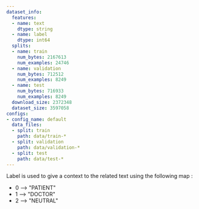 ```yaml
---
dataset_info:
  features:
  - name: text
    dtype: string
  - name: label
    dtype: int64
  splits:
  - name: train
    num_bytes: 2167613
    num_examples: 24746
  - name: validation
    num_bytes: 712512
    num_examples: 8249
  - name: test
    num_bytes: 716933
    num_examples: 8249
  download_size: 2372348
  dataset_size: 3597058
configs:
- config_name: default
  data_files:
  - split: train
    path: data/train-*
  - split: validation
    path: data/validation-*
  - split: test
    path: data/test-*
---
```


Label is used to give a context to the related text using the following map :

- 0 --> "PATIENT"
- 1 --> "DOCTOR"
- 2 --> "NEUTRAL"